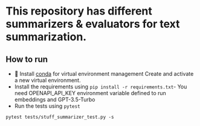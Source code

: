# This repository has different summarizers & evaluators for text summarization.

## How to run
- 🐍 Install [conda](https://www.anaconda.com/download) for virtual environment management Create and activate a new virtual environment.
- Install the requirements using `pip install -r requirements.txt`- You need OPENAPI_API_KEY environment variable defined to run embeddings and GPT-3.5-Turbo
- Run the tests using `pytest`
```shell
pytest tests/stuff_summarizer_test.py -s
```
